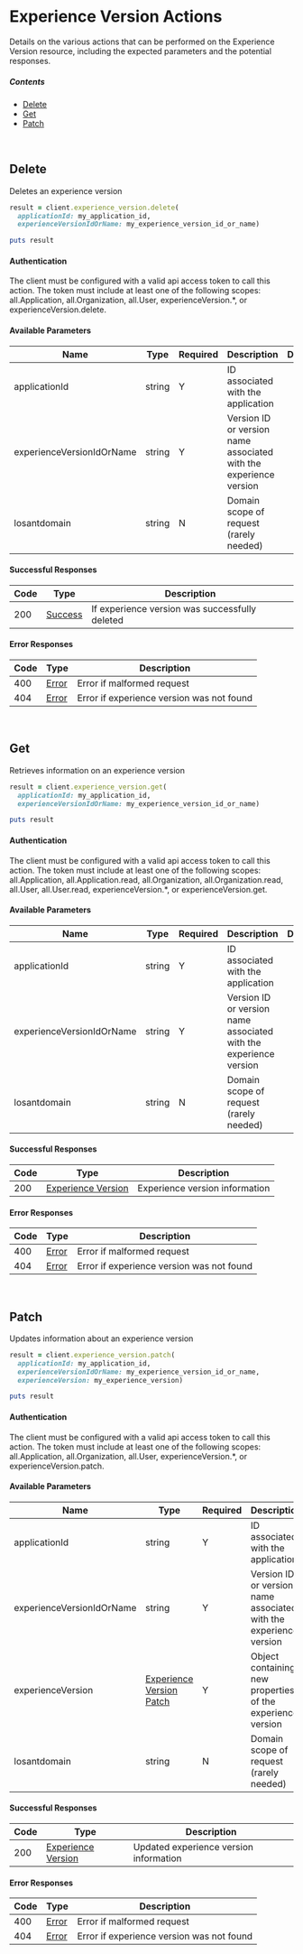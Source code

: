 # Experience Version Actions

Details on the various actions that can be performed on the
Experience Version resource, including the expected
parameters and the potential responses.

##### Contents

*   [Delete](#delete)
*   [Get](#get)
*   [Patch](#patch)

<br/>

## Delete

Deletes an experience version

```ruby
result = client.experience_version.delete(
  applicationId: my_application_id,
  experienceVersionIdOrName: my_experience_version_id_or_name)

puts result
```

#### Authentication
The client must be configured with a valid api access token to call this
action. The token must include at least one of the following scopes:
all.Application, all.Organization, all.User, experienceVersion.*, or experienceVersion.delete.

#### Available Parameters

| Name | Type | Required | Description | Default | Example |
| ---- | ---- | -------- | ----------- | ------- | ------- |
| applicationId | string | Y | ID associated with the application |  | 575ec8687ae143cd83dc4a97 |
| experienceVersionIdOrName | string | Y | Version ID or version name associated with the experience version |  | 575ed78e7ae143cd83dc4aab |
| losantdomain | string | N | Domain scope of request (rarely needed) |  | example.com |

#### Successful Responses

| Code | Type | Description |
| ---- | ---- | ----------- |
| 200 | [Success](_schemas.md#success) | If experience version was successfully deleted |

#### Error Responses

| Code | Type | Description |
| ---- | ---- | ----------- |
| 400 | [Error](_schemas.md#error) | Error if malformed request |
| 404 | [Error](_schemas.md#error) | Error if experience version was not found |

<br/>

## Get

Retrieves information on an experience version

```ruby
result = client.experience_version.get(
  applicationId: my_application_id,
  experienceVersionIdOrName: my_experience_version_id_or_name)

puts result
```

#### Authentication
The client must be configured with a valid api access token to call this
action. The token must include at least one of the following scopes:
all.Application, all.Application.read, all.Organization, all.Organization.read, all.User, all.User.read, experienceVersion.*, or experienceVersion.get.

#### Available Parameters

| Name | Type | Required | Description | Default | Example |
| ---- | ---- | -------- | ----------- | ------- | ------- |
| applicationId | string | Y | ID associated with the application |  | 575ec8687ae143cd83dc4a97 |
| experienceVersionIdOrName | string | Y | Version ID or version name associated with the experience version |  | 575ed78e7ae143cd83dc4aab |
| losantdomain | string | N | Domain scope of request (rarely needed) |  | example.com |

#### Successful Responses

| Code | Type | Description |
| ---- | ---- | ----------- |
| 200 | [Experience Version](_schemas.md#experience-version) | Experience version information |

#### Error Responses

| Code | Type | Description |
| ---- | ---- | ----------- |
| 400 | [Error](_schemas.md#error) | Error if malformed request |
| 404 | [Error](_schemas.md#error) | Error if experience version was not found |

<br/>

## Patch

Updates information about an experience version

```ruby
result = client.experience_version.patch(
  applicationId: my_application_id,
  experienceVersionIdOrName: my_experience_version_id_or_name,
  experienceVersion: my_experience_version)

puts result
```

#### Authentication
The client must be configured with a valid api access token to call this
action. The token must include at least one of the following scopes:
all.Application, all.Organization, all.User, experienceVersion.*, or experienceVersion.patch.

#### Available Parameters

| Name | Type | Required | Description | Default | Example |
| ---- | ---- | -------- | ----------- | ------- | ------- |
| applicationId | string | Y | ID associated with the application |  | 575ec8687ae143cd83dc4a97 |
| experienceVersionIdOrName | string | Y | Version ID or version name associated with the experience version |  | 575ed78e7ae143cd83dc4aab |
| experienceVersion | [Experience Version Patch](_schemas.md#experience-version-patch) | Y | Object containing new properties of the experience version |  | [Experience Version Patch Example](_schemas.md#experience-version-patch-example) |
| losantdomain | string | N | Domain scope of request (rarely needed) |  | example.com |

#### Successful Responses

| Code | Type | Description |
| ---- | ---- | ----------- |
| 200 | [Experience Version](_schemas.md#experience-version) | Updated experience version information |

#### Error Responses

| Code | Type | Description |
| ---- | ---- | ----------- |
| 400 | [Error](_schemas.md#error) | Error if malformed request |
| 404 | [Error](_schemas.md#error) | Error if experience version was not found |
